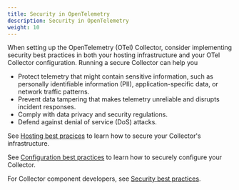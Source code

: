 ```yaml
---
title: Security in OpenTelemetry
description: Security in OpenTelemetry
weight: 10
---
```


When setting up the OpenTelemetry (OTel) Collector, consider implementing
security best practices in both your hosting infrastructure and your OTel
Collector configuration. Running a secure Collector can help you

- Protect telemetry that might contain sensitive information, such as personally
  identifiable information (PII), application-specific data, or network traffic
  patterns.
- Prevent data tampering that makes telemetry unreliable and disrupts incident
  responses.
- Comply with data privacy and security regulations.
- Defend against denial of service (DoS) attacks.

See [Hosting best pracices](/security/otel-collector-hosting-best-practices) to
learn how to secure your Collector's infrastructure.

See
[Configuration best practices](/security/otel-collector-configuration-best-practices)
to learn how to securely configure your Collector.

For Collector component developers, see
[Security best practices](https://github.com/open-telemetry/opentelemetry-collector/blob/main/docs/security-best-practices.md).
